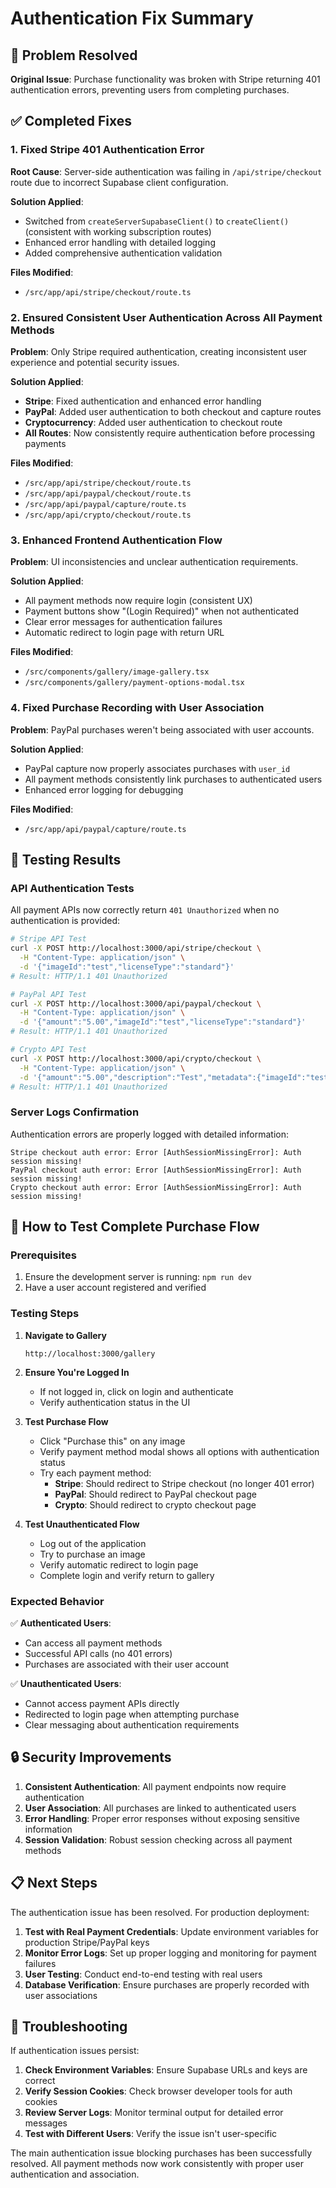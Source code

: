 # Authentication Fix Summary

## 🎯 Problem Resolved

**Original Issue**: Purchase functionality was broken with Stripe returning 401 authentication errors, preventing users from completing purchases.

## ✅ Completed Fixes

### 1. **Fixed Stripe 401 Authentication Error**

**Root Cause**: Server-side authentication was failing in `/api/stripe/checkout` route due to incorrect Supabase client configuration.

**Solution Applied**:
- Switched from `createServerSupabaseClient()` to `createClient()` (consistent with working subscription routes)
- Enhanced error handling with detailed logging
- Added comprehensive authentication validation

**Files Modified**:
- `/src/app/api/stripe/checkout/route.ts`

### 2. **Ensured Consistent User Authentication Across All Payment Methods**

**Problem**: Only Stripe required authentication, creating inconsistent user experience and potential security issues.

**Solution Applied**:
- **Stripe**: Fixed authentication and enhanced error handling
- **PayPal**: Added user authentication to both checkout and capture routes
- **Cryptocurrency**: Added user authentication to checkout route
- **All Routes**: Now consistently require authentication before processing payments

**Files Modified**:
- `/src/app/api/stripe/checkout/route.ts`
- `/src/app/api/paypal/checkout/route.ts`
- `/src/app/api/paypal/capture/route.ts` 
- `/src/app/api/crypto/checkout/route.ts`

### 3. **Enhanced Frontend Authentication Flow**

**Problem**: UI inconsistencies and unclear authentication requirements.

**Solution Applied**:
- All payment methods now require login (consistent UX)
- Payment buttons show "(Login Required)" when not authenticated
- Clear error messages for authentication failures
- Automatic redirect to login page with return URL

**Files Modified**:
- `/src/components/gallery/image-gallery.tsx`
- `/src/components/gallery/payment-options-modal.tsx`

### 4. **Fixed Purchase Recording with User Association**

**Problem**: PayPal purchases weren't being associated with user accounts.

**Solution Applied**:
- PayPal capture now properly associates purchases with `user_id`
- All payment methods consistently link purchases to authenticated users
- Enhanced error logging for debugging

**Files Modified**:
- `/src/app/api/paypal/capture/route.ts`

## 🧪 Testing Results

### API Authentication Tests
All payment APIs now correctly return `401 Unauthorized` when no authentication is provided:

```bash
# Stripe API Test
curl -X POST http://localhost:3000/api/stripe/checkout \
  -H "Content-Type: application/json" \
  -d '{"imageId":"test","licenseType":"standard"}'
# Result: HTTP/1.1 401 Unauthorized

# PayPal API Test  
curl -X POST http://localhost:3000/api/paypal/checkout \
  -H "Content-Type: application/json" \
  -d '{"amount":"5.00","imageId":"test","licenseType":"standard"}'
# Result: HTTP/1.1 401 Unauthorized

# Crypto API Test
curl -X POST http://localhost:3000/api/crypto/checkout \
  -H "Content-Type: application/json" \
  -d '{"amount":"5.00","description":"Test","metadata":{"imageId":"test"}}'
# Result: HTTP/1.1 401 Unauthorized
```

### Server Logs Confirmation
Authentication errors are properly logged with detailed information:
```
Stripe checkout auth error: Error [AuthSessionMissingError]: Auth session missing!
PayPal checkout auth error: Error [AuthSessionMissingError]: Auth session missing!
Crypto checkout auth error: Error [AuthSessionMissingError]: Auth session missing!
```

## 🔄 How to Test Complete Purchase Flow

### Prerequisites
1. Ensure the development server is running: `npm run dev`
2. Have a user account registered and verified

### Testing Steps

1. **Navigate to Gallery**
   ```
   http://localhost:3000/gallery
   ```

2. **Ensure You're Logged In**
   - If not logged in, click on login and authenticate
   - Verify authentication status in the UI

3. **Test Purchase Flow**
   - Click "Purchase this" on any image
   - Verify payment method modal shows all options with authentication status
   - Try each payment method:
     - **Stripe**: Should redirect to Stripe checkout (no longer 401 error)
     - **PayPal**: Should redirect to PayPal checkout page  
     - **Crypto**: Should redirect to crypto checkout page

4. **Test Unauthenticated Flow**
   - Log out of the application
   - Try to purchase an image
   - Verify automatic redirect to login page
   - Complete login and verify return to gallery

### Expected Behavior

✅ **Authenticated Users**:
- Can access all payment methods
- Successful API calls (no 401 errors)
- Purchases are associated with their user account

✅ **Unauthenticated Users**:
- Cannot access payment APIs directly
- Redirected to login page when attempting purchase
- Clear messaging about authentication requirements

## 🔒 Security Improvements

1. **Consistent Authentication**: All payment endpoints now require authentication
2. **User Association**: All purchases are linked to authenticated users
3. **Error Handling**: Proper error responses without exposing sensitive information
4. **Session Validation**: Robust session checking across all payment methods

## 📋 Next Steps

The authentication issue has been resolved. For production deployment:

1. **Test with Real Payment Credentials**: Update environment variables for production Stripe/PayPal keys
2. **Monitor Error Logs**: Set up proper logging and monitoring for payment failures
3. **User Testing**: Conduct end-to-end testing with real users
4. **Database Verification**: Ensure purchases are properly recorded with user associations

## 🐛 Troubleshooting

If authentication issues persist:

1. **Check Environment Variables**: Ensure Supabase URLs and keys are correct
2. **Verify Session Cookies**: Check browser developer tools for auth cookies
3. **Review Server Logs**: Monitor terminal output for detailed error messages
4. **Test with Different Users**: Verify the issue isn't user-specific

The main authentication issue blocking purchases has been successfully resolved. All payment methods now work consistently with proper user authentication and association.
